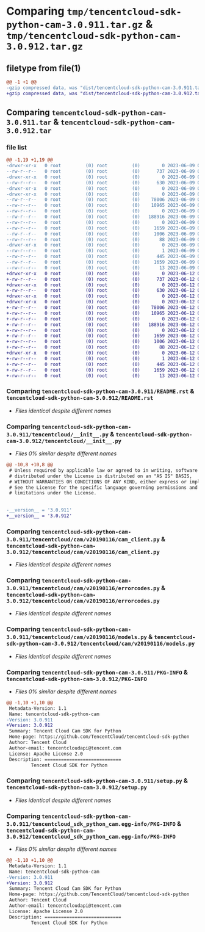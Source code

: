 # Comparing `tmp/tencentcloud-sdk-python-cam-3.0.911.tar.gz` & `tmp/tencentcloud-sdk-python-cam-3.0.912.tar.gz`

## filetype from file(1)

```diff
@@ -1 +1 @@
-gzip compressed data, was "dist/tencentcloud-sdk-python-cam-3.0.911.tar", last modified: Fri Jun  9 02:13:32 2023, max compression
+gzip compressed data, was "dist/tencentcloud-sdk-python-cam-3.0.912.tar", last modified: Mon Jun 12 02:57:59 2023, max compression
```

## Comparing `tencentcloud-sdk-python-cam-3.0.911.tar` & `tencentcloud-sdk-python-cam-3.0.912.tar`

### file list

```diff
@@ -1,19 +1,19 @@
-drwxr-xr-x   0 root         (0) root         (0)        0 2023-06-09 02:13:32.000000 tencentcloud-sdk-python-cam-3.0.911/
--rw-r--r--   0 root         (0) root         (0)      737 2023-06-09 02:13:31.000000 tencentcloud-sdk-python-cam-3.0.911/README.rst
-drwxr-xr-x   0 root         (0) root         (0)        0 2023-06-09 02:13:32.000000 tencentcloud-sdk-python-cam-3.0.911/tencentcloud/
--rw-r--r--   0 root         (0) root         (0)      630 2023-06-09 02:13:31.000000 tencentcloud-sdk-python-cam-3.0.911/tencentcloud/__init__.py
-drwxr-xr-x   0 root         (0) root         (0)        0 2023-06-09 02:13:32.000000 tencentcloud-sdk-python-cam-3.0.911/tencentcloud/cam/
-drwxr-xr-x   0 root         (0) root         (0)        0 2023-06-09 02:13:32.000000 tencentcloud-sdk-python-cam-3.0.911/tencentcloud/cam/v20190116/
--rw-r--r--   0 root         (0) root         (0)    78006 2023-06-09 02:13:31.000000 tencentcloud-sdk-python-cam-3.0.911/tencentcloud/cam/v20190116/cam_client.py
--rw-r--r--   0 root         (0) root         (0)    10965 2023-06-09 02:13:31.000000 tencentcloud-sdk-python-cam-3.0.911/tencentcloud/cam/v20190116/errorcodes.py
--rw-r--r--   0 root         (0) root         (0)        0 2023-06-09 02:13:31.000000 tencentcloud-sdk-python-cam-3.0.911/tencentcloud/cam/v20190116/__init__.py
--rw-r--r--   0 root         (0) root         (0)   188916 2023-06-09 02:13:31.000000 tencentcloud-sdk-python-cam-3.0.911/tencentcloud/cam/v20190116/models.py
--rw-r--r--   0 root         (0) root         (0)        0 2023-06-09 02:13:31.000000 tencentcloud-sdk-python-cam-3.0.911/tencentcloud/cam/__init__.py
--rw-r--r--   0 root         (0) root         (0)     1659 2023-06-09 02:13:32.000000 tencentcloud-sdk-python-cam-3.0.911/PKG-INFO
--rw-r--r--   0 root         (0) root         (0)     1006 2023-06-09 02:13:31.000000 tencentcloud-sdk-python-cam-3.0.911/setup.py
--rw-r--r--   0 root         (0) root         (0)       88 2023-06-09 02:13:32.000000 tencentcloud-sdk-python-cam-3.0.911/setup.cfg
-drwxr-xr-x   0 root         (0) root         (0)        0 2023-06-09 02:13:32.000000 tencentcloud-sdk-python-cam-3.0.911/tencentcloud_sdk_python_cam.egg-info/
--rw-r--r--   0 root         (0) root         (0)        1 2023-06-09 02:13:32.000000 tencentcloud-sdk-python-cam-3.0.911/tencentcloud_sdk_python_cam.egg-info/dependency_links.txt
--rw-r--r--   0 root         (0) root         (0)      445 2023-06-09 02:13:32.000000 tencentcloud-sdk-python-cam-3.0.911/tencentcloud_sdk_python_cam.egg-info/SOURCES.txt
--rw-r--r--   0 root         (0) root         (0)     1659 2023-06-09 02:13:32.000000 tencentcloud-sdk-python-cam-3.0.911/tencentcloud_sdk_python_cam.egg-info/PKG-INFO
--rw-r--r--   0 root         (0) root         (0)       13 2023-06-09 02:13:32.000000 tencentcloud-sdk-python-cam-3.0.911/tencentcloud_sdk_python_cam.egg-info/top_level.txt
+drwxr-xr-x   0 root         (0) root         (0)        0 2023-06-12 02:57:59.000000 tencentcloud-sdk-python-cam-3.0.912/
+-rw-r--r--   0 root         (0) root         (0)      737 2023-06-12 02:57:59.000000 tencentcloud-sdk-python-cam-3.0.912/README.rst
+drwxr-xr-x   0 root         (0) root         (0)        0 2023-06-12 02:57:59.000000 tencentcloud-sdk-python-cam-3.0.912/tencentcloud/
+-rw-r--r--   0 root         (0) root         (0)      630 2023-06-12 02:57:59.000000 tencentcloud-sdk-python-cam-3.0.912/tencentcloud/__init__.py
+drwxr-xr-x   0 root         (0) root         (0)        0 2023-06-12 02:57:59.000000 tencentcloud-sdk-python-cam-3.0.912/tencentcloud/cam/
+drwxr-xr-x   0 root         (0) root         (0)        0 2023-06-12 02:57:59.000000 tencentcloud-sdk-python-cam-3.0.912/tencentcloud/cam/v20190116/
+-rw-r--r--   0 root         (0) root         (0)    78006 2023-06-12 02:57:59.000000 tencentcloud-sdk-python-cam-3.0.912/tencentcloud/cam/v20190116/cam_client.py
+-rw-r--r--   0 root         (0) root         (0)    10965 2023-06-12 02:57:59.000000 tencentcloud-sdk-python-cam-3.0.912/tencentcloud/cam/v20190116/errorcodes.py
+-rw-r--r--   0 root         (0) root         (0)        0 2023-06-12 02:57:59.000000 tencentcloud-sdk-python-cam-3.0.912/tencentcloud/cam/v20190116/__init__.py
+-rw-r--r--   0 root         (0) root         (0)   188916 2023-06-12 02:57:59.000000 tencentcloud-sdk-python-cam-3.0.912/tencentcloud/cam/v20190116/models.py
+-rw-r--r--   0 root         (0) root         (0)        0 2023-06-12 02:57:59.000000 tencentcloud-sdk-python-cam-3.0.912/tencentcloud/cam/__init__.py
+-rw-r--r--   0 root         (0) root         (0)     1659 2023-06-12 02:57:59.000000 tencentcloud-sdk-python-cam-3.0.912/PKG-INFO
+-rw-r--r--   0 root         (0) root         (0)     1006 2023-06-12 02:57:59.000000 tencentcloud-sdk-python-cam-3.0.912/setup.py
+-rw-r--r--   0 root         (0) root         (0)       88 2023-06-12 02:57:59.000000 tencentcloud-sdk-python-cam-3.0.912/setup.cfg
+drwxr-xr-x   0 root         (0) root         (0)        0 2023-06-12 02:57:59.000000 tencentcloud-sdk-python-cam-3.0.912/tencentcloud_sdk_python_cam.egg-info/
+-rw-r--r--   0 root         (0) root         (0)        1 2023-06-12 02:57:59.000000 tencentcloud-sdk-python-cam-3.0.912/tencentcloud_sdk_python_cam.egg-info/dependency_links.txt
+-rw-r--r--   0 root         (0) root         (0)      445 2023-06-12 02:57:59.000000 tencentcloud-sdk-python-cam-3.0.912/tencentcloud_sdk_python_cam.egg-info/SOURCES.txt
+-rw-r--r--   0 root         (0) root         (0)     1659 2023-06-12 02:57:59.000000 tencentcloud-sdk-python-cam-3.0.912/tencentcloud_sdk_python_cam.egg-info/PKG-INFO
+-rw-r--r--   0 root         (0) root         (0)       13 2023-06-12 02:57:59.000000 tencentcloud-sdk-python-cam-3.0.912/tencentcloud_sdk_python_cam.egg-info/top_level.txt
```

### Comparing `tencentcloud-sdk-python-cam-3.0.911/README.rst` & `tencentcloud-sdk-python-cam-3.0.912/README.rst`

 * *Files identical despite different names*

### Comparing `tencentcloud-sdk-python-cam-3.0.911/tencentcloud/__init__.py` & `tencentcloud-sdk-python-cam-3.0.912/tencentcloud/__init__.py`

 * *Files 0% similar despite different names*

```diff
@@ -10,8 +10,8 @@
 # Unless required by applicable law or agreed to in writing, software
 # distributed under the License is distributed on an "AS IS" BASIS,
 # WITHOUT WARRANTIES OR CONDITIONS OF ANY KIND, either express or implied.
 # See the License for the specific language governing permissions and
 # limitations under the License.
 
 
-__version__ = '3.0.911'
+__version__ = '3.0.912'
```

### Comparing `tencentcloud-sdk-python-cam-3.0.911/tencentcloud/cam/v20190116/cam_client.py` & `tencentcloud-sdk-python-cam-3.0.912/tencentcloud/cam/v20190116/cam_client.py`

 * *Files identical despite different names*

### Comparing `tencentcloud-sdk-python-cam-3.0.911/tencentcloud/cam/v20190116/errorcodes.py` & `tencentcloud-sdk-python-cam-3.0.912/tencentcloud/cam/v20190116/errorcodes.py`

 * *Files identical despite different names*

### Comparing `tencentcloud-sdk-python-cam-3.0.911/tencentcloud/cam/v20190116/models.py` & `tencentcloud-sdk-python-cam-3.0.912/tencentcloud/cam/v20190116/models.py`

 * *Files identical despite different names*

### Comparing `tencentcloud-sdk-python-cam-3.0.911/PKG-INFO` & `tencentcloud-sdk-python-cam-3.0.912/PKG-INFO`

 * *Files 0% similar despite different names*

```diff
@@ -1,10 +1,10 @@
 Metadata-Version: 1.1
 Name: tencentcloud-sdk-python-cam
-Version: 3.0.911
+Version: 3.0.912
 Summary: Tencent Cloud Cam SDK for Python
 Home-page: https://github.com/TencentCloud/tencentcloud-sdk-python
 Author: Tencent Cloud
 Author-email: tencentcloudapi@tencent.com
 License: Apache License 2.0
 Description: ============================
         Tencent Cloud SDK for Python
```

### Comparing `tencentcloud-sdk-python-cam-3.0.911/setup.py` & `tencentcloud-sdk-python-cam-3.0.912/setup.py`

 * *Files identical despite different names*

### Comparing `tencentcloud-sdk-python-cam-3.0.911/tencentcloud_sdk_python_cam.egg-info/PKG-INFO` & `tencentcloud-sdk-python-cam-3.0.912/tencentcloud_sdk_python_cam.egg-info/PKG-INFO`

 * *Files 0% similar despite different names*

```diff
@@ -1,10 +1,10 @@
 Metadata-Version: 1.1
 Name: tencentcloud-sdk-python-cam
-Version: 3.0.911
+Version: 3.0.912
 Summary: Tencent Cloud Cam SDK for Python
 Home-page: https://github.com/TencentCloud/tencentcloud-sdk-python
 Author: Tencent Cloud
 Author-email: tencentcloudapi@tencent.com
 License: Apache License 2.0
 Description: ============================
         Tencent Cloud SDK for Python
```

